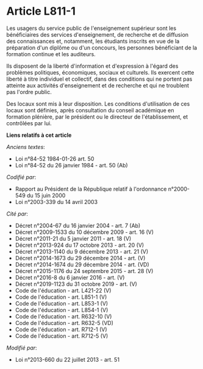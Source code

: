 # Article L811-1

Les usagers du service public de l'enseignement supérieur sont les bénéficiaires des services d'enseignement, de recherche et
de diffusion des connaissances et, notamment, les étudiants inscrits en vue de la préparation d'un diplôme ou d'un concours,
les personnes bénéficiant de la formation continue et les auditeurs.

Ils disposent de la liberté d'information et d'expression à l'égard des problèmes politiques, économiques, sociaux et
culturels. Ils exercent cette liberté à titre individuel et collectif, dans des conditions qui ne portent pas atteinte aux
activités d'enseignement et de recherche et qui ne troublent pas l'ordre public.

Des locaux sont mis à leur disposition. Les conditions d'utilisation de ces locaux sont définies, après consultation du
conseil académique en formation plénière, par le président ou le directeur de l'établissement, et contrôlées par lui.

**Liens relatifs à cet article**

_Anciens textes_:

  - Loi n°84-52 1984-01-26 art. 50
  - Loi n°84-52 du 26 janvier 1984 - art. 50 (Ab)

_Codifié par_:

  - Rapport au Président de la République relatif à l'ordonnance n°2000-549 du 15 juin 2000
  - Loi n°2003-339 du 14 avril 2003

_Cité par_:

  - Décret n°2004-67 du 16 janvier 2004 - art. 7 (Ab)
  - Décret n°2009-1533 du 10 décembre 2009 - art. 16 (V)
  - Décret n°2011-21 du 5 janvier 2011 - art. 18 (V)
  - Décret n°2013-924 du 17 octobre 2013 - art. 20 (V)
  - Décret n°2013-1140 du 9 décembre 2013 - art. 21 (V)
  - Décret n°2014-1673 du 29 décembre 2014 - art. (V)
  - Décret n°2014-1674 du 29 décembre 2014 - art. (VD)
  - Décret n°2015-1176 du 24 septembre 2015 - art. 28 (V)
  - Décret n°2016-8 du 6 janvier 2016 - art. (V)
  - Décret n°2019-1123 du 31 octobre 2019 - art. (V)
  - Code de l'éducation - art. L421-22 (V)
  - Code de l'éducation - art. L851-1 (V)
  - Code de l'éducation - art. L853-1 (V)
  - Code de l'éducation - art. L854-1 (V)
  - Code de l'éducation - art. R632-10 (V)
  - Code de l'éducation - art. R632-5 (VD)
  - Code de l'éducation - art. R712-1 (V)
  - Code de l'éducation - art. R712-5 (V)

_Modifié par_:

  - Loi n°2013-660 du 22 juillet 2013 - art. 51
